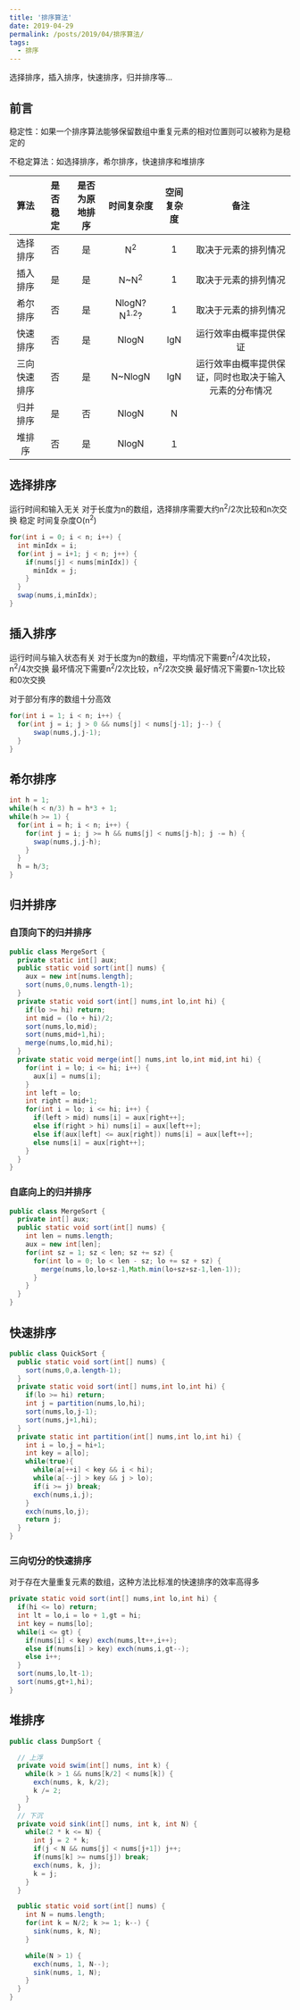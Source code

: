 ```yaml
---
title: '排序算法'
date: 2019-04-29
permalink: /posts/2019/04/排序算法/
tags:
  - 排序
---
```


选择排序，插入排序，快速排序，归并排序等...

## 前言

稳定性：如果一个排序算法能够保留数组中重复元素的相对位置则可以被称为是稳定的

不稳定算法：如选择排序，希尔排序，快速排序和堆排序

 算法 | 是否稳定 | 是否为原地排序 | 时间复杂度 | 空间复杂度 | 备注
:-:|:-:|:-:|:-:|:-:|:-:
选择排序 | 否 | 是 | N<sup>2</sup> | 1 | 取决于元素的排列情况
插入排序 | 是 | 是 | N~N<sup>2</sup> | 1 | 取决于元素的排列情况
希尔排序 | 否 | 是 | NlogN? N<sup>1.2</sup>? | 1 | 取决于元素的排列情况
快速排序 | 否 | 是 | NlogN | lgN | 运行效率由概率提供保证
三向快速排序 | 否 | 是 | N~NlogN | lgN | 运行效率由概率提供保证，同时也取决于输入元素的分布情况
归并排序 | 是 | 否 | NlogN | N |
堆排序 | 否 | 是 | NlogN | １ |

## 选择排序

运行时间和输入无关
对于长度为n的数组，选择排序需要大约n<sup>2</sup>/2次比较和n次交换
稳定
时间复杂度O(n<sup>2</sup>)

```java
for(int i = 0; i < n; i++) {
  int minIdx = i;
  for(int j = i+1; j < n; j++) {
    if(nums[j] < nums[minIdx]) {
      minIdx = j;
    }
  }
  swap(nums,i,minIdx);
}
```

## 插入排序

运行时间与输入状态有关
对于长度为n的数组，平均情况下需要n<sup>2</sup>/4次比较，n<sup>2</sup>/4次交换
最坏情况下需要n<sup>2</sup>/2次比较，n<sup>2</sup>/2次交换
最好情况下需要n-1次比较和0次交换

对于部分有序的数组十分高效

```java
for(int i = 1; i < n; i++) {
  for(int j = i; j > 0 && nums[j] < nums[j-1]; j--) {
      swap(nums,j,j-1);
  }
}
```

## 希尔排序

```java
int h = 1;
while(h < n/3) h = h*3 + 1;
while(h >= 1) {
  for(int i = h; i < n; i++) {
    for(int j = i; j >= h && nums[j] < nums[j-h]; j -= h) {
      swap(nums,j,j-h);
    }
  }
  h = h/3;
}
```

## 归并排序

### 自顶向下的归并排序
```java
public class MergeSort {
  private static int[] aux;
  public static void sort(int[] nums) {
    aux = new int[nums.length];
    sort(nums,0,nums.length-1);
  }
  private static void sort(int[] nums,int lo,int hi) {
    if(lo >= hi) return;
    int mid = (lo + hi)/2;
    sort(nums,lo,mid);
    sort(nums,mid+1,hi);
    merge(nums,lo,mid,hi);
  }
  private static void merge(int[] nums,int lo,int mid,int hi) {
    for(int i = lo; i <= hi; i++) {
      aux[i] = nums[i];
    }
    int left = lo;
    int right = mid+1;
    for(int i = lo; i <= hi; i++) {
      if(left > mid) nums[i] = aux[right++];
      else if(right > hi) nums[i] = aux[left++];
      else if(aux[left] <= aux[right]) nums[i] = aux[left++];
      else nums[i] = aux[right++];
    }
  }
}
```

### 自底向上的归并排序
```java
public class MergeSort {
  private int[] aux;
  public static void sort(int[] nums) {
    int len = nums.length;
    aux = new int[len];
    for(int sz = 1; sz < len; sz += sz) {
      for(int lo = 0; lo < len - sz; lo += sz + sz) {
        merge(nums,lo,lo+sz-1,Math.min(lo+sz+sz-1,len-1));
      }
    }
  }
}
```

## 快速排序
```java
public class QuickSort {
  public static void sort(int[] nums) {
    sort(nums,0,a.length-1);
  }
  private static void sort(int[] nums,int lo,int hi) {
    if(lo >= hi) return;
    int j = partition(nums,lo,hi);
    sort(nums,lo,j-1);
    sort(nums,j+1,hi);
  }
  private static int partition(int[] nums,int lo,int hi) {
    int i = lo,j = hi+1;
    int key = a[lo];
    while(true){
      while(a[++i] < key && i < hi);
      while(a[--j] > key && j > lo);
      if(i >= j) break;
      exch(nums,i,j);
    }
    exch(nums,lo,j);
    return j;
  }
}
```

### 三向切分的快速排序
对于存在大量重复元素的数组，这种方法比标准的快速排序的效率高得多
```java
private static void sort(int[] nums,int lo,int hi) {
  if(hi <= lo) return;
  int lt = lo,i = lo + 1,gt = hi;
  int key = nums[lo];
  while(i <= gt) {
    if(nums[i] < key) exch(nums,lt++,i++);
    else if(nums[i] > key) exch(nums,i,gt--);
    else i++;
  }
  sort(nums,lo,lt-1);
  sort(nums,gt+1,hi);
}
```

## 堆排序
```java
public class DumpSort {

  // 上浮
  private void swim(int[] nums, int k) {
    while(k > 1 && nums[k/2] < nums[k]) {
      exch(nums, k, k/2);
      k /= 2;
    }
  }
  // 下沉
  private void sink(int[] nums, int k, int N) {
    while(2 * k <= N) {
      int j = 2 * k;
      if(j < N && nums[j] < nums[j+1]) j++;
      if(nums[k] >= nums[j]) break;
      exch(nums, k, j);
      k = j;
    }
  }

  public static void sort(int[] nums) {
    int N = nums.length;
    for(int k = N/2; k >= 1; k--) {
      sink(nums, k, N);
    }

    while(N > 1) {
      exch(nums, 1, N--);
      sink(nums, 1, N);
    }
  }
}
```
